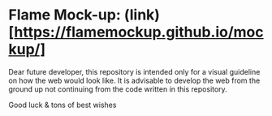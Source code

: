 # Flame Mock-up: (link)[https://flamemockup.github.io/mockup/]

Dear future developer, this repository is intended only for a visual guideline on how the web would look like. 
It is advisable to develop the web from the ground up not continuing from the code written in this repository.

Good luck & tons of best wishes


